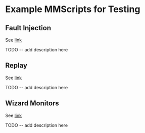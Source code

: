 # Example MMScripts for Testing #

## Fault Injection ##

See [link](https://github.com/composablesys/dfinity_corpus/tree/main/instrumentation/instrumenter)

TODO -- add description here

## Replay ##

See [link](https://github.com/jakobgetz/wasm-r3)

TODO -- add description here

## Wizard Monitors ##

See [link](https://github.com/titzer/wizard-engine/blob/master/doc/Instrumentation.md)

TODO -- add description here
